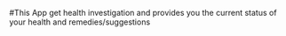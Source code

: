#This App get health investigation and provides you the current status of your health and remedies/suggestions
